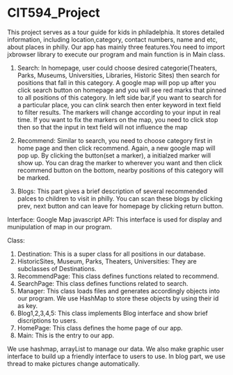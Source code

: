 # CIT594_Project

This project serves as a tour guide for kids in philadelphia. It stores detailed information, including location,category, contact numbers, name and etc, about places in philly. Our app has mainly three features.You need to import jxbrowser library to execute our program and main function is in Main class. 

1. Search: In homepage, user could choose desired categorie(Theaters, Parks, Museums, Universities, Libraries, Historic Sites) then search for positions that fall in this category. A google map will pop up after you click search button on homepage and you will see red marks that pinned to all positions of this category. In left side bar,if you want to search for a particular place, you can clink search then enter keyword in text field to filter results. The markers will change according to your input in real time. If you want to fix the markers on the map, you need to click stop then so that the input in text field will not influence the map

2. Recommend: Similar to search, you need to choose category first in home page and then click recommend. Again, a new google map will pop up. By clicking the button(set a marker), a initialzed marker will show up. You can drag the marker to wherever you want and then click recommend button on the bottom, nearby positions of this category will be marked.

3. Blogs: This part gives a brief description of several recommended palces to children to visit in philly. You can scan these blogs by clicking prev, next button and can leave for homepage by clicking return button.

Interface:
Google Map javascript API: This interface is used for display and munipulation of map in our program.

Class:

1. Destination: This is a super class for all positions in our database. 
2. HistoricSites, Museum, Parks, Theaters, Universities: They are subclasses of Destinations.
3. RecommendPage: This class defines functions related to recommend.
4. SearchPage: This class defines functions related to search.
5. Manager: This class loads files and generates accordingly objects into our program. We use HashMap to store these objects by using their id as key.
6. Blog1,2,3,4,5: This class implements Blog interface and show brief discriptions to users.
7. HomePage: This class defines the home page of our app.
8. Main: This is the entry to our app.

We use hashmap, arrayList to manage our data. We also make graphic user interface to build up a friendly interface to users to use. 
In blog part, we use thread to make pictures change  automatically. 
